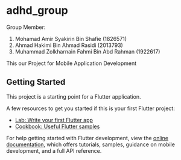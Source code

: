 # adhd_group
Group Member:
1. Mohamad Amir Syakirin Bin Shafie (1826571)
2. Ahmad Hakimi Bin Ahmad Rasidi (2013793)
3. Muhammad Zolkharnain Fahmi Bin Abd Rahman (1922617)

This our Project for Mobile Application Development

## Getting Started

This project is a starting point for a Flutter application.

A few resources to get you started if this is your first Flutter project:

- [Lab: Write your first Flutter app](https://docs.flutter.dev/get-started/codelab)
- [Cookbook: Useful Flutter samples](https://docs.flutter.dev/cookbook)

For help getting started with Flutter development, view the
[online documentation](https://docs.flutter.dev/), which offers tutorials,
samples, guidance on mobile development, and a full API reference.
